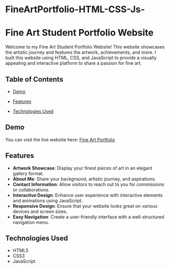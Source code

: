 # FineArtPortfolio-HTML-CSS-Js-

# Fine Art Student Portfolio Website

Welcome to my Fine Art Student Portfolio Website! This website showcases the artistic journey and features the artwork, achievements, and more. I built this website using HTML, CSS, and JavaScript to provide a visually appealing and interactive platform to share a passion for fine art.

## Table of Contents
- [Demo](#demo)
- [Features](#features)

- [Technologies Used](#technologies-used)


## Demo

You can visit the live website here: [Fine Art Portfolio](https://your-portfolio-url.com)

## Features

- **Artwork Showcase**: Display your finest pieces of art in an elegant gallery format.
- **About Me**: Share your background, artistic journey, and aspirations.
- **Contact Information**: Allow visitors to reach out to you for commissions or collaborations.
- **Interactive Design**: Enhance user experience with interactive elements and animations using JavaScript.
- **Responsive Design**: Ensure that your website looks great on various devices and screen sizes.
- **Easy Navigation**: Create a user-friendly interface with a well-structured navigation menu.

## Technologies Used

- HTML5
- CSS3
- JavaScript
